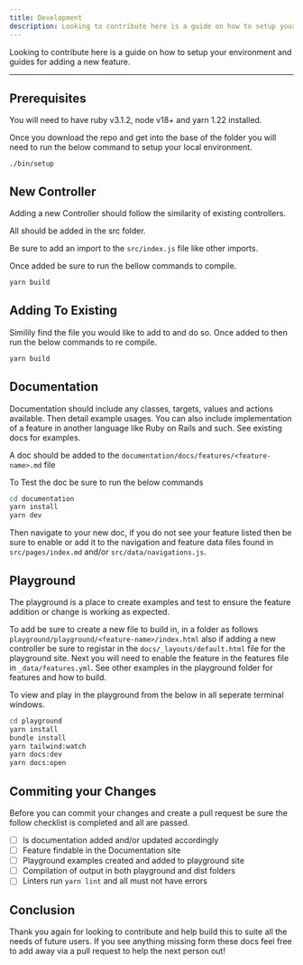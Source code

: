 ```yaml
---
title: Development
description: Looking to contribute here is a guide on how to setup your environment and guides for adding a new feature.
---
```


Looking to contribute here is a guide on how to setup your environment and guides for adding a new feature.

---

## Prerequisites

You will need to have ruby v3.1.2, node v18+ and yarn 1.22 installed.

Once you download the repo and get into the base of the folder you will need to run the below command to setup your local environment.

`./bin/setup`

## New Controller

Adding a new Controller should follow the similarity of existing controllers.

All should be added in the src folder.

Be sure to add an import to the `src/index.js` file like other imports.

Once added be sure to run the bellow commands to compile.

```bash
yarn build
```

## Adding To Existing

Similily find the file you would like to add to and do so. Once added to then run the below commands to re compile.

```bash
yarn build
```

## Documentation

Documentation should include any classes, targets, values and actions available. Then detail example usages. You can also include implementation of a feature in another language like Ruby on Rails and such. See existing docs for examples.

A doc should be added to the `documentation/docs/features/<feature-name>.md` file

To Test the doc be sure to run the below commands

```bash
cd documentation
yarn install
yarn dev
```

Then navigate to your new doc, if you do not see your feature listed then be sure to enable or add it to the navigation and feature data files found in `src/pages/index.md` and/or `src/data/navigations.js`.

## Playground

The playground is a place to create examples and test to ensure the feature addition or change is working as expected.

To add be sure to create a new file to build in, in a folder as follows `playground/playground/<feature-name>/index.html` also if adding a new controller be sure to registar in the `docs/_layouts/default.html` file for the playground site. Next you will need to enable the feature in the features file in `_data/features.yml`. See other examples in the playground folder for features and how to build.

To view and play in the playground from the below in all seperate terminal windows.

```bash
cd playground
yarn install
bundle install
yarn tailwind:watch
yarn docs:dev
yarn docs:open
```

## Commiting your Changes

Before you can commit your changes and create a pull request be sure the follow checklist is completed and all are passed.

- [ ] Is documentation added and/or updated accordingly
- [ ] Feature findable in the Documentation site
- [ ] Playground examples created and added to playground site
- [ ] Compilation of output in both playground and dist folders
- [ ] Linters run `yarn lint` and all must not have errors

## Conclusion

Thank you again for looking to contribute and help build this to suite all the needs of future users. If you see anything missing form these docs feel free to add away via a pull request to help the next person out!
